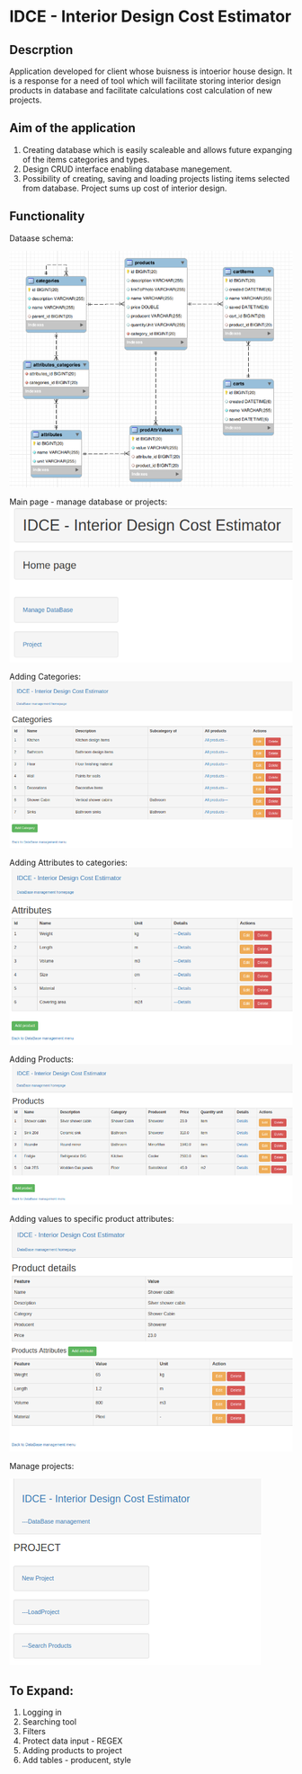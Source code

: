 # IDCE - Interior Design Cost Estimator


## Descrption
Application developed for client whose buisness is intoerior house design. It is a response for a need of tool which will facilitate storing interior design products in database and facilitate calculations cost calculation of new projects.

## Aim of the application
1. Creating database which is easily scaleable and allows future expanging of the items categories and types.
2. Design CRUD interface enabling database manegement.
3. Possibility of creating, saving and loading projects listing items selected from database. Project sums up cost of interior design.

## Functionality
Dataase schema:

![alt text](https://github.com/PiotrKloda/IDCE_IndoorDesignCostEstimator/blob/master/zResouces/Screenshots/dbSchema.png "db schema")


Main page - manage database or projects: 
![alt text](https://github.com/PiotrKloda/IDCE_IndoorDesignCostEstimator/blob/master/zResouces/Screenshots/intro.png "add_project")

Adding Categories:
![alt text](https://github.com/PiotrKloda/IDCE_IndoorDesignCostEstimator/blob/master/zResouces/Screenshots/categories.png "add_categories")

Adding Attributes to categories:
![alt text](https://github.com/PiotrKloda/IDCE_IndoorDesignCostEstimator/blob/master/zResouces/Screenshots/Attributes.png "add_attributes")

Adding Products:
![alt text](https://github.com/PiotrKloda/IDCE_IndoorDesignCostEstimator/blob/master/zResouces/Screenshots/products.png "add_products")

Adding values to specific product attributes: 
![alt text](https://github.com/PiotrKloda/IDCE_IndoorDesignCostEstimator/blob/master/zResouces/Screenshots/product-attributes.png "add_values")

Manage projects: 

![alt text](https://github.com/PiotrKloda/IDCE_IndoorDesignCostEstimator/blob/master/zResouces/Screenshots/Project.png "add_project")


## To Expand:
1. Logging in
2. Searching tool
3. Filters
4. Protect data input - REGEX
5. Adding products to project
6. Add tables - producent, style



